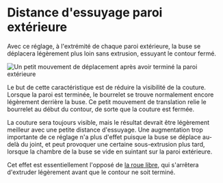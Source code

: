
Distance d'essuyage paroi extérieure
===

Avec ce réglage, à l'extrémité de chaque paroi extérieure, la buse se déplacera légèrement plus loin sans extrusion, essuyant le contour fermé.

![Un petit mouvement de déplacement après avoir terminé la paroi extérieure](../../../articles/images/wall_0_wipe_dist.png)

Le but de cette caractéristique est de réduire la visibilité de la couture. Lorsque la paroi est terminée, le bourrelet se trouve normalement encore légèrement derrière la buse. Ce petit mouvement de translation relie le bourrelet au début du contour, de sorte que la couture est fermée.

La couture sera toujours visible, mais le résultat devrait être légèrement meilleur avec une petite distance d'essuyage. Une augmentation trop importante de ce réglage n'a plus d'effet puisque la buse se déplace au-delà du joint, et peut provoquer une certaine sous-extrusion plus tard, lorsque la chambre de la buse se vide en suintant sur la paroi extérieure.

Cet effet est essentiellement l'opposé de [la roue libre](../experimental/coasting_enable.md), qui s'arrêtera d'extruder légèrement avant que le contour ne soit terminé.
